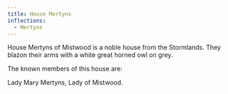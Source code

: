 ```yaml
---
title: House Mertyns
inflections:
  - Mertyns
---
```


 House Mertyns of Mistwood is a noble house from the Stormlands. They blazon their arms with a white great horned owl on grey.

The known members of this house are:

Lady Mary Mertyns, Lady of Mistwood.


